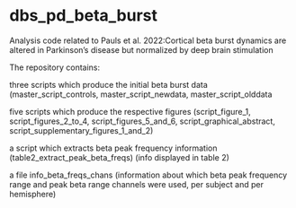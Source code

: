 # dbs_pd_beta_burst
Analysis code related to Pauls et al. 2022:Cortical beta burst dynamics are altered in Parkinson’s disease but normalized by deep brain stimulation

The repository contains:
  
  three scripts which produce the initial beta burst data (master_script_controls, master_script_newdata, master_script_olddata
  
  five scripts which produce the respective figures (script_figure_1, script_figures_2_to_4, script_figures_5_and_6, script_graphical_abstract,   script_supplementary_figures_1_and_2)
  
  a script which extracts beta peak frequency information (table2_extract_peak_beta_freqs) (info displayed in table 2)
  
  a file info_beta_freqs_chans (information about which beta peak frequency range and peak beta range channels were used, per subject and per hemisphere)
